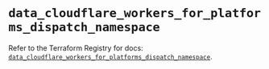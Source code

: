 # `data_cloudflare_workers_for_platforms_dispatch_namespace`

Refer to the Terraform Registry for docs: [`data_cloudflare_workers_for_platforms_dispatch_namespace`](https://registry.terraform.io/providers/cloudflare/cloudflare/5.9.0/docs/data-sources/workers_for_platforms_dispatch_namespace).
